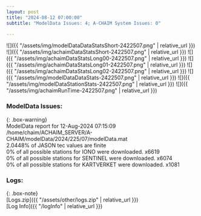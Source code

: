 ```yaml
---
layout: post
title: "2024-08-12 07:00:00"
subtitle: "ModelData Issues: 4; A-CHAIM System Issues: 0"

---
```


![]({{ "/assets/img/modelDataDataStatsShort-2422507.png" | relative_url }})
![]({{ "/assets/img/achaimDataStatsShort-2422507.png" | relative_url }})
![]({{ "/assets/img/achaimDataStatsLong00-2422507.png" | relative_url }})
![]({{ "/assets/img/achaimDataStatsLong01-2422507.png" | relative_url }})
![]({{ "/assets/img/achaimDataStatsLong02-2422507.png" | relative_url }})
![]({{ "/assets/img/modelDataDataStats-2422507.png" | relative_url }})
![]({{ "/assets/img/modelDataStationStats-2422507.png" | relative_url }})
![]({{ "/assets/img/achaimRunTime-2422507.png" | relative_url }})


### ModelData Issues:  
  
{: .box-warning}  
 ModelData report for 12-Aug-2024 07:15:09   
 /home/chaim/ACHAIM_SERVER/A-CHAIM/modelData/2024/225/07/modelData.mat   
 2.0448% of JASON tec values are finite   
 0% of all possible stations for IONO were downloaded. x6619   
 0% of all possible stations for SENTINEL were downloaded. x6074   
 0% of all possible stations for KARTVERKET were downloaded. x1081   
  


### Logs:  
  
{: .box-note}  
[Logs.zip]({{ "/assets/other/logs.zip" | relative_url }})  
[Log Info]({{ "/logInfo" | relative_url }})  
